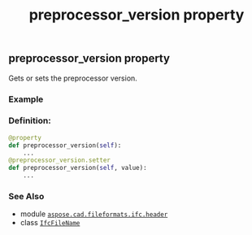 ﻿---
title: preprocessor_version property
second_title: Aspose.CAD for Python via .NET API References
description: 
type: docs
weight: 60
url: /python-net/aspose.cad.fileformats.ifc.header/ifcfilename/preprocessor_version/
is_root: false
---

## preprocessor_version property


Gets or sets the preprocessor version.

### Example 



### Definition:
```python
@property
def preprocessor_version(self):
    ...
@preprocessor_version.setter
def preprocessor_version(self, value):
    ...
```

### See Also
* module [`aspose.cad.fileformats.ifc.header`](../../)
* class [`IfcFileName`](/cad/python-net/aspose.cad.fileformats.ifc.header/ifcfilename)
